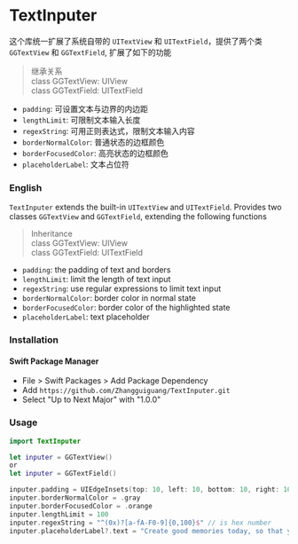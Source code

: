 # TextInputer

这个库统一扩展了系统自带的 `UITextView` 和 `UITextField`，提供了两个类`GGTextView` 和 `GGTextField`, 扩展了如下的功能

> 继承关系  
> class GGTextView: UIView  
> class GGTextField: UITextField

- `padding`: 可设置文本与边界的内边距
- `lengthLimit`: 可限制文本输入长度
- `regexString`: 可用正则表达式，限制文本输入内容
- `borderNormalColor`: 普通状态的边框颜色
- `borderFocusedColor`: 高亮状态的边框颜色
- `placeholderLabel`: 文本占位符



### English
`TextInputer` extends the built-in `UITextView` and `UITextField`. Provides two classes `GGTextView` and `GGTextField`, extending the following functions

> Inheritance  
> class GGTextView: UIView  
> class GGTextField: UITextField

- `padding`: the padding of text and borders
- `lengthLimit`: limit the length of text input
- `regexString`: use regular expressions to limit text input
- `borderNormalColor`: border color in normal state
- `borderFocusedColor`: border color of the highlighted state
- `placeholderLabel`: text placeholder



### Installation

#### Swift Package Manager
* File > Swift Packages > Add Package Dependency
* Add `https://github.com/Zhangguiguang/TextInputer.git`
* Select "Up to Next Major" with "1.0.0"



### Usage

```swift
import TextInputer

let inputer = GGTextView()
or
let inputer = GGTextField()

inputer.padding = UIEdgeInsets(top: 10, left: 10, bottom: 10, right: 10)
inputer.borderNormalColor = .gray
inputer.borderFocusedColor = .orange
inputer.lengthLimit = 100
inputer.regexString = "^(0x)?[a-fA-F0-9]{0,100}$" // is hex number
inputer.placeholderLabel?.text = "Create good memories today, so that you can have a good past"

```
